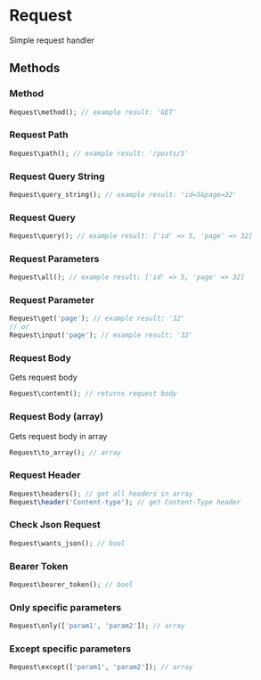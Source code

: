 # Request
Simple request handler

## Methods

### Method
```php
Request\method(); // example result: 'GET'
```

### Request Path
```php
Request\path(); // example result: '/posts/5'
```

### Request Query String
```php
Request\query_string(); // example result: 'id=5&page=32'
```

### Request Query
```php
Request\query(); // example result: ['id' => 5, 'page' => 32]
```

### Request Parameters
```php
Request\all(); // example result: ['id' => 5, 'page' => 32]
```

### Request Parameter
```php
Request\get('page'); // example result: '32'
// or
Request\input('page'); // example result: '32'
```

### Request Body
Gets request body
```php
Request\content(); // returns request body
```

### Request Body (array)
Gets request body in array
```php
Request\to_array(); // array
```

### Request Header
```php
Request\headers(); // get all headers in array
Request\header('Content-type'); // get Content-Type header
```

### Check Json Request
```php
Request\wants_json(); // bool
```

### Bearer Token
```php
Request\bearer_token(); // bool
```

### Only specific parameters
```php
Request\only(['param1', 'param2']); // array
```

### Except specific parameters
```php
Request\except(['param1', 'param2']); // array
```
